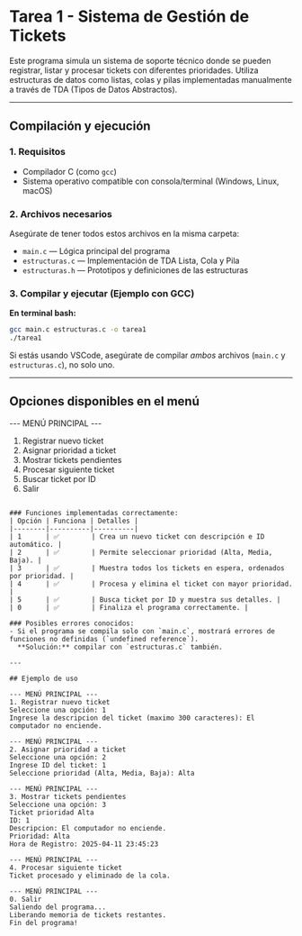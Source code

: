 # Tarea 1 - Sistema de Gestión de Tickets

Este programa simula un sistema de soporte técnico donde se pueden registrar, listar y procesar tickets con diferentes prioridades. Utiliza estructuras de datos como listas, colas y pilas implementadas manualmente a través de TDA (Tipos de Datos Abstractos).

---

## Compilación y ejecución

### 1. Requisitos
- Compilador C (como `gcc`)
- Sistema operativo compatible con consola/terminal (Windows, Linux, macOS)

### 2. Archivos necesarios
Asegúrate de tener todos estos archivos en la misma carpeta:

- `main.c` — Lógica principal del programa  
- `estructuras.c` — Implementación de TDA Lista, Cola y Pila  
- `estructuras.h` — Prototipos y definiciones de las estructuras  

### 3. Compilar y ejecutar (Ejemplo con GCC)

**En terminal bash:**
```bash
gcc main.c estructuras.c -o tarea1
./tarea1
```

Si estás usando VSCode, asegúrate de compilar *ambos* archivos (`main.c` y `estructuras.c`), no solo uno.

---

## Opciones disponibles en el menú

--- MENÚ PRINCIPAL ---
1. Registrar nuevo ticket
2. Asignar prioridad a ticket
3. Mostrar tickets pendientes
4. Procesar siguiente ticket
5. Buscar ticket por ID
0. Salir
```

### Funciones implementadas correctamente:
| Opción | Funciona | Detalles |
|--------|----------|----------|
| 1      | ✅        | Crea un nuevo ticket con descripción e ID automático. |
| 2      | ✅        | Permite seleccionar prioridad (Alta, Media, Baja). |
| 3      | ✅        | Muestra todos los tickets en espera, ordenados por prioridad. |
| 4      | ✅        | Procesa y elimina el ticket con mayor prioridad. |
| 5      | ✅        | Busca ticket por ID y muestra sus detalles. |
| 0      | ✅        | Finaliza el programa correctamente. |

### Posibles errores conocidos:
- Si el programa se compila solo con `main.c`, mostrará errores de funciones no definidas (`undefined reference`).  
  **Solución:** compilar con `estructuras.c` también.

---

## Ejemplo de uso

--- MENÚ PRINCIPAL ---
1. Registrar nuevo ticket
Seleccione una opción: 1
Ingrese la descripcion del ticket (maximo 300 caracteres): El computador no enciende.

--- MENÚ PRINCIPAL ---
2. Asignar prioridad a ticket
Seleccione una opción: 2
Ingrese ID del ticket: 1
Seleccione prioridad (Alta, Media, Baja): Alta

--- MENÚ PRINCIPAL ---
3. Mostrar tickets pendientes
Seleccione una opción: 3
Ticket prioridad Alta
ID: 1
Descripcion: El computador no enciende.
Prioridad: Alta
Hora de Registro: 2025-04-11 23:45:23

--- MENÚ PRINCIPAL ---
4. Procesar siguiente ticket
Ticket procesado y eliminado de la cola.

--- MENÚ PRINCIPAL ---
0. Salir
Saliendo del programa...
Liberando memoria de tickets restantes.
Fin del programa!
```
